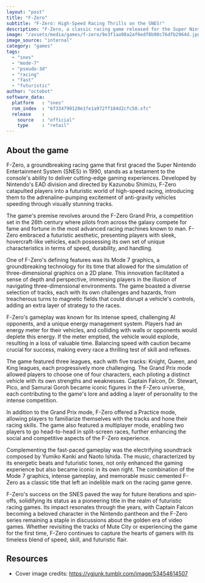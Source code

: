 ```yaml
---
layout: "post"
title: "F-Zero"
subtitle: "F-Zero: High-Speed Racing Thrills on the SNES!"
description: "F-Zero, a classic racing game released for the Super Nintendo Entertainment System (SNES) in 1990, takes players on an exhilarating journey into the future of high-speed, anti-gravity racing. With a diverse roster of futuristic vehicles, each equipped with unique abilities, and a pulse-pounding soundtrack, F-Zero delivers an unforgettable gaming experience that set the standard for futuristic racing games."
image: "/assets/media/games/f-zero/9e3f1aa98a2af6edf8b90c76dfb2964d.jpg"
image_source: "internal"
category: "games"
tags:
  - "snes"
  - "mode-7"
  - "pseudo-3d"
  - "racing"
  - "fast"
  - "futuristic"
author: "octobot"
software_data:
  platform   : "snes"
  rom_index  : "6f334790120e1fe1a972ff184d2cfc50.sfc"
  release    :
    source   : "official"
    type     : "retail"
---
```


## About the game

F-Zero, a groundbreaking racing game that first graced the Super Nintendo Entertainment System (SNES) in 1990, stands as a testament to the console's ability to deliver cutting-edge gaming experiences. Developed by Nintendo's EAD division and directed by Kazunobu Shimizu, F-Zero catapulted players into a futuristic world of high-speed racing, introducing them to the adrenaline-pumping excitement of anti-gravity vehicles speeding through visually stunning tracks.

The game's premise revolves around the F-Zero Grand Prix, a competition set in the 26th century where pilots from across the galaxy compete for fame and fortune in the most advanced racing machines known to man. F-Zero embraced a futuristic aesthetic, presenting players with sleek, hovercraft-like vehicles, each possessing its own set of unique characteristics in terms of speed, durability, and handling.

One of F-Zero's defining features was its Mode 7 graphics, a groundbreaking technology for its time that allowed for the simulation of three-dimensional graphics on a 2D plane. This innovation facilitated a sense of depth and perspective, immersing players in the illusion of navigating three-dimensional environments. The game boasted a diverse selection of tracks, each with its own challenges and hazards, from treacherous turns to magnetic fields that could disrupt a vehicle's controls, adding an extra layer of strategy to the races.

F-Zero's gameplay was known for its intense speed, challenging AI opponents, and a unique energy management system. Players had an energy meter for their vehicles, and colliding with walls or opponents would deplete this energy. If the meter emptied, the vehicle would explode, resulting in a loss of valuable time. Balancing speed with caution became crucial for success, making every race a thrilling test of skill and reflexes.

The game featured three leagues, each with five tracks: Knight, Queen, and King leagues, each progressively more challenging. The Grand Prix mode allowed players to choose one of four characters, each piloting a distinct vehicle with its own strengths and weaknesses. Captain Falcon, Dr. Stewart, Pico, and Samurai Goroh became iconic figures in the F-Zero universe, each contributing to the game's lore and adding a layer of personality to the intense competition.

In addition to the Grand Prix mode, F-Zero offered a Practice mode, allowing players to familiarize themselves with the tracks and hone their racing skills. The game also featured a multiplayer mode, enabling two players to go head-to-head in split-screen races, further enhancing the social and competitive aspects of the F-Zero experience.

Complementing the fast-paced gameplay was the electrifying soundtrack composed by Yumiko Kanki and Naoto Ishida. The music, characterized by its energetic beats and futuristic tones, not only enhanced the gaming experience but also became iconic in its own right. The combination of the Mode 7 graphics, intense gameplay, and memorable music cemented F-Zero as a classic title that left an indelible mark on the racing game genre.

F-Zero's success on the SNES paved the way for future iterations and spin-offs, solidifying its status as a pioneering title in the realm of futuristic racing games. Its impact resonates through the years, with Captain Falcon becoming a beloved character in the Nintendo pantheon and the F-Zero series remaining a staple in discussions about the golden era of video games. Whether revisiting the tracks of Mute City or experiencing the game for the first time, F-Zero continues to capture the hearts of gamers with its timeless blend of speed, skill, and futuristic flair.

## Resources

* Cover image credits: <https://vgjunk.tumblr.com/image/53454614507>
